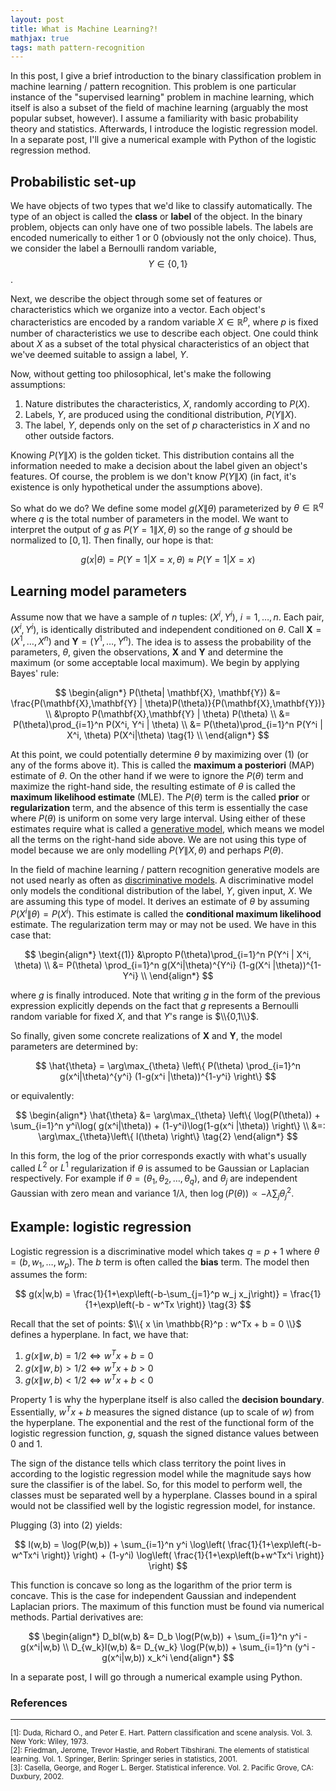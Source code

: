 ```yaml
---
layout: post
title: What is Machine Learning?!
mathjax: true
tags: math pattern-recognition
---
```


In this post, I give a brief introduction to the binary classification problem in machine learning / pattern recognition. This problem is one particular instance of the "supervised learning" problem in machine learning, which itself is also a subset of the field of machine learning (arguably the most popular subset, however). I assume a familiarity with basic probability theory and statistics. Afterwards, I introduce the logistic regression model. In a separate post, I'll give a numerical example with Python of the logistic regression method.

## Probabilistic set-up

We have objects of two types that we'd like to classify automatically. The type of an object is called the **class** or **label** of the object. In the binary problem, objects can only have one of two possible labels. The labels are encoded numerically to either $1$ or $0$ (obviously not the only choice). Thus, we consider the label a Bernoulli random variable, $$Y \in \{0,1\}$$.

Next, we describe the object through some set of features or characteristics which we organize into a vector. Each object's characteristics are encoded by a random variable $X \in \mathbb{R}^p$, where $p$ is fixed number of characteristics we use to describe each object. One could think about $X$ as a subset of the total physical characteristics of an object that we've deemed suitable to assign a label, $Y$.

Now, without getting too philosophical, let's make the following assumptions:

1. Nature distributes the characteristics, $X$, randomly according to $P(X)$.
2. Labels, $Y$, are produced using the conditional distribution, $P(Y\|X)$.
3. The label, $Y$, depends only on the set of $p$ characteristics in $X$ and no other outside factors.

Knowing $P(Y\|X)$ is the golden ticket. This distribution contains all the information needed to make a decision about the label given an object's features. Of course, the problem is we don't know $P(Y\|X)$ (in fact, it's existence is only hypothetical under the assumptions above).

So what do we do? We define some model $g(X \| \theta)$ parameterized by $\theta \in \mathbb{R}^q$ where $q$ is the total number of parameters in the model. We want to interpret the output of $g$ as $P(Y=1\|X,\theta)$ so the range of $g$ should be normalized to $[0,1]$. Then finally, our hope is that:

$$
    g(x | \theta) = P(Y=1|X=x,\theta) \approx P(Y=1 | X=x)
$$

## Learning model parameters

Assume now that we have a sample of $n$ tuples: $(X^i, Y^i)$, $i=1,\ldots,n$. Each pair, $(X^i, Y^i)$, is identically distributed and independent conditioned on $\theta$. Call $\mathbf{X} = (X^1, \ldots, X^n)$ and $\mathbf{Y} = (Y^1, \ldots, Y^n)$. The idea is to assess the probability of the parameters, $\theta$, given the observations, $\mathbf{X}$ and $\mathbf{Y}$ and determine the maximum (or some acceptable local maximum). We begin by applying Bayes' rule:

$$
\begin{align*}
    P(\theta| \mathbf{X}, \mathbf{Y}) &= \frac{P(\mathbf{X},\mathbf{Y} | \theta)P(\theta)}{P(\mathbf{X},\mathbf{Y})} \\
    &\propto P(\mathbf{X},\mathbf{Y} | \theta) P(\theta) \\
    &= P(\theta)\prod_{i=1}^n P(X^i, Y^i | \theta) \\
    &= P(\theta)\prod_{i=1}^n P(Y^i | X^i, \theta) P(X^i|\theta) \tag{1} \\
\end{align*}
$$

At this point, we could potentially determine $\theta$ by maximizing over $(1)$ (or any of the forms above it). This is called the **maximum a posteriori** (MAP) estimate of $\theta$. On the other hand if we were to ignore the $P(\theta)$ term and maximize the right-hand side, the resulting estimate of $\theta$ is called the **maximum likelihood estimate** (MLE). The $P(\theta)$ term is the called **prior** or **regularization** term, and the absence of this term is essentially the case where $P(\theta)$ is uniform on some very large interval. Using either of these estimates require what is called a [generative model](https://en.wikipedia.org/wiki/Generative_model), which means we model all the terms on the right-hand side above. We are not using this type of model because we are only modelling $P(Y\|X,\theta)$ and perhaps $P(\theta)$.

In the field of machine learning / pattern recognition generative models are not used nearly as often as [discriminative models](https://en.wikipedia.org/wiki/Discriminative_model). A discriminative model only models the conditional distribution of the label, $Y$, given input, $X$. We are assuming this type of model. It derives an estimate of $\theta$ by assuming $P(X^i \| \theta) = P(X^i)$. This estimate is called the **conditional maximum likelihood** estimate. The regularization term may or may not be used. We have in this case that:

$$
\begin{align*}
    \text{(1)} &\propto P(\theta)\prod_{i=1}^n P(Y^i | X^i, \theta) \\
               &= P(\theta) \prod_{i=1}^n g(X^i|\theta)^{Y^i} (1-g(X^i |\theta))^{1-Y^i}  \\
\end{align*}
$$

where $g$ is finally introduced. Note that writing $g$ in the form of the previous expression explicitly depends on the fact that $g$ represents a Bernoulli random variable for fixed $X$, and that $Y$'s range is $\\{0,1\\}$.

So finally, given some concrete realizations of $\mathbf{X}$ and $\mathbf{Y}$, the model parameters are determined by:

$$
    \hat{\theta} = \arg\max_{\theta} \left\{ P(\theta) \prod_{i=1}^n g(x^i|\theta)^{y^i} (1-g(x^i |\theta))^{1-y^i} \right\}
$$

or equivalently:

$$
\begin{align*}
    \hat{\theta} &= \arg\max_{\theta} \left\{ \log(P(\theta)) + \sum_{i=1}^n y^i\log( g(x^i|\theta)) + (1-y^i)\log(1-g(x^i |\theta)) \right\} \\
    &=: \arg\max_{\theta}\left\{ l(\theta) \right\} \tag{2}
\end{align*}
$$

In this form, the log of the prior corresponds exactly with what's usually called $L^2$ or $L^1$ regularization if $\theta$ is assumed to be Gaussian or Laplacian respectively. For example if $\theta = (\theta_1, \theta_2, \ldots, \theta_q )$, and $\theta_j$ are independent Gaussian with zero mean and variance $1/\lambda$, then $\log(P(\theta)) \propto -\lambda \sum_j \theta_j^2$.

## Example: logistic regression

Logistic regression is a discriminative model which takes $q=p+1$ where $\theta = (b, w_1, \ldots, w_p)$. The $b$ term is often called the **bias** term. The model then assumes the form:

$$
    g(x|w,b) = \frac{1}{1+\exp\left(-b-\sum_{j=1}^p w_j x_j\right)} = \frac{1}{1+\exp\left(-b - w^Tx \right)} \tag{3}
$$

Recall that the set of points: $\\{ x \in \mathbb{R}^p : w^Tx + b = 0 \\}$ defines a hyperplane. In fact, we have that:

1. $g(x\|w,b) =   1/2 \Leftrightarrow w^Tx +b =   0$ 
2. $g(x\|w,b) \gt 1/2 \Leftrightarrow w^Tx +b \gt 0$ 
3. $g(x\|w,b) \lt 1/2 \Leftrightarrow w^Tx +b \lt 0$ 

Property 1 is why the hyperplane itself is also called the **decision boundary**. Essentially, $w^Tx + b$ measures the signed distance (up to scale of $w$) from the hyperplane. The exponential and the rest of the functional form of the logistic regression function, $g$, squash the signed distance values between $0$ and $1$.

The sign of the distance tells which class territory the point lives in according to the logistic regression model while the magnitude says how sure the classifier is of the label. So, for this model to perform well, the classes must be separated well by a hyperplane. Classes bound in a spiral would not be classified well by the logistic regression model, for instance.

Plugging $(3)$ into $(2)$ yields:

$$
    l(w,b) = \log(P(w,b)) + \sum_{i=1}^n y^i \log\left( \frac{1}{1+\exp\left(-b-w^Tx^i \right)} \right) + (1-y^i) \log\left( \frac{1}{1+\exp\left(b+w^Tx^i \right)} \right) 
$$

This function is concave so long as the logarithm of the prior term is concave. This is the case for independent Gaussian and independent Laplacian priors. The maximum of this function must be found via numerical methods. Partial derivatives are:

$$
\begin{align*}
    D_bl(w,b) &= D_b \log(P(w,b)) + \sum_{i=1}^n y^i - g(x^i|w,b) \\
    D_{w_k}l(w,b) &= D_{w_k} \log(P(w,b)) + \sum_{i=1}^n (y^i - g(x^i|w,b)) x_k^i
\end{align*}
$$

In a separate post, I will go through a numerical example using Python.


### References
---

<div id="cite-1">
<sub>
[1]: Duda, Richard O., and Peter E. Hart. Pattern classification and scene analysis. Vol. 3. New York: Wiley, 1973.
</sub>
</div>

<div id="cite-2">
<sub>
[2]: Friedman, Jerome, Trevor Hastie, and Robert Tibshirani. The elements of statistical learning. Vol. 1. Springer, Berlin: Springer series in statistics, 2001.
</sub>
</div>

<div id="cite-3">
<sub>
[3]: Casella, George, and Roger L. Berger. Statistical inference. Vol. 2. Pacific Grove, CA: Duxbury, 2002.
</sub>
</div>
